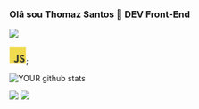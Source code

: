 ### Olâ sou Thomaz Santos 👋 DEV Front-End

<a href="https://github.com/thomazdev2020" alt="github" target="_blank">
<img src="https://img.shields.io/badge/GitHub-000000?&style=flat-square&logo=GitHub&logoColor=white">
</a>
<br>

<img height="30" src="https://raw.githubusercontent.com/devicons/devicon/master/icons/javascript/javascript-original.svg">;


![YOUR github stats](https://github-readme-stats.vercel.app/api?username=thomazdev2020)

[<img src="https://img.shields.io/badge/linkedin-%230077B5.svg?&style=for-the-badge&logo=linkedin&logoColor=white" />](https://www.linkedin.com) [<img src = "https://img.shields.io/badge/instagram-%23E4405F.svg?&style=for-the-badge&logo=instagram&logoColor=white">](https://www.instagram.com/thomazdev/) 

